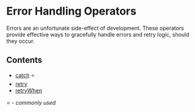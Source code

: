 # Error Handling Operators

Errors are an unfortunate side-effect of development. These operators provide effective ways
to gracefully handle errors and retry logic, should they occur. 

## Contents
* [catch](catch.md) :star:
* [retry](retry.md)
* [retryWhen](retrywhen.md)

:star: - *commonly used*